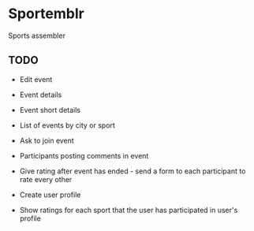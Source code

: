 # Sportemblr
Sports assembler

## TODO
- Edit event
- Event details
- Event short details
- List of events by city or sport
- Ask to join event
- Participants posting comments in event
- Give rating after event has ended - send a form to each participant to rate every other

- Create user profile
- Show ratings for each sport that the user has participated in user's profile
